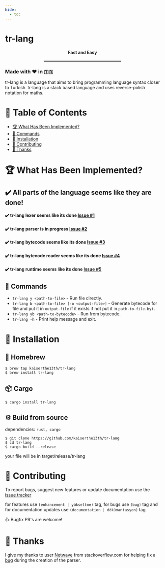 ```yaml
---
hide:
  - toc
---
```

# tr-lang

#### <center>Fast and Easy</center>
<hr style="width: 50%; margin: 0 auto; border-top: 1px solid;">

### Made with ❤️ in 🇹🇷

tr-lang is a language that aims to bring programming language syntax closer to Turkish.
tr-lang is a stack based language and uses reverse-polish notation for maths.

# :triangular_flag_on_post: Table of Contents
- [:trophy: What Has Been Implemented?](#what-has-been-implemented)
- [:memo: Commands](#commands)
- [:rocket: Installation](#installation)
- [:handshake: Contributing](#contributing)
- [:scroll: Thanks](#thanks)

# :trophy: What Has Been Implemented?

## ✔️ All parts of the language seems like they are done!

#### ✔️ tr-lang lexer seems like its done [Issue #1](https://github.com/kaiserthe13th/tr-lang/issues/1#issue-1027652152)<br>
#### ✔️ tr-lang parser is in progress [Issue #2](https://github.com/kaiserthe13th/tr-lang/issues/2#issue-1027660436)<br>
#### ✔️ tr-lang bytecode seems like its done [Issue #3](https://github.com/kaiserthe13th/tr-lang/issues/3#issue-1027661753)<br>
#### ✔️ tr-lang bytecode reader seems like its done [Issue #4](https://github.com/kaiserthe13th/tr-lang/issues/4#issue-1027663331)<br>
#### ✔️ tr-lang runtime seems like its done [Issue #5](https://github.com/kaiserthe13th/tr-lang/issues/5#issue-1027665033)<br>

## :memo: Commands

* `tr-lang y <path-to-file>` - Run file directly.
* `tr-lang b <path-to-file> [-o <output-file>]` - Generate bytecode for file and put it in `output-file` if it exists if not put it in `path-to-file.byt`.
* `tr-lang yb <path-to-bytecode>` - Run from bytecode.
* `tr-lang -h` - Print help message and exit.

# :rocket: Installation

## :beer: Homebrew
```console
$ brew tap kaiserthe13th/tr-lang
$ brew install tr-lang
```

## :package: Cargo
```console
$ cargo install tr-lang
```

## :gear: Build from source
dependencies: `rust, cargo`

```console
$ git clone https://github.com/kaiserthe13th/tr-lang
$ cd tr-lang
$ cargo build --release
```
your file will be in target/release/tr-lang

# :handshake: Contributing
To report bugs, suggest new features or update documentation use the [issue tracker](https://github.com/kaiserthe13th/tr-lang/issues)

for features use <span class="tag">`(enhancement | yükseltme)`</span> tag, for bugs use <span class="tag">`(bug)`</span> tag and for documentation updates use <span class="tag">`(documentation | dökümantasyon)`</span> tag

:+1: Bugfix PR's are welcome!

# :scroll: Thanks

I give my thanks to user [Netwave](https://stackoverflow.com/users/1695172/netwave) from stackoverflow.com for helping fix a [bug](https://stackoverflow.com/questions/69635458/pattern-matching-does-not-allow-me-to-change-values/69636181#69636181) during the creation of the parser.
